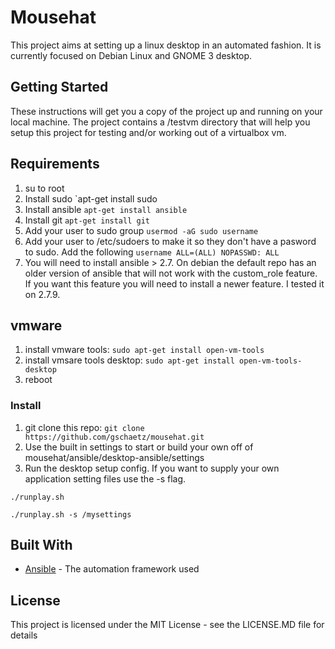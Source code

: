 # Mousehat

This project aims at setting up a linux desktop in an automated fashion.  It is 
currently focused on Debian Linux and GNOME 3 desktop.  

## Getting Started

These instructions will get you a copy of the project up and running on your local machine. The project contains a /testvm directory that will help you setup this project for testing and/or working out of a virtualbox vm.  

## Requirements

1) su to root
2) Install sudo `apt-get install sudo
3) Install ansible `apt-get install ansible`
4) Install git `apt-get install git`
4) Add your user to sudo group `usermod -aG sudo username`
5) Add your user to /etc/sudoers to make it so they don't have a pasword to sudo. Add the following `username ALL=(ALL) NOPASSWD: ALL`
6) You will need to install ansible > 2.7.  On debian the default repo has an older version of ansible that will not work with the custom_role feature.  If you want this feature you will need to install a newer feature.  I tested it on 2.7.9.  

## vmware

1) install vmware tools: `sudo apt-get install open-vm-tools`
2) install vmsare tools desktop: `sudo apt-get install open-vm-tools-desktop`
3) reboot

### Install

1) git clone this repo: `git clone https://github.com/gschaetz/mousehat.git`
2) Use the built in settings to start or build your own off of mousehat/ansible/desktop-ansible/settings
3) Run the desktop setup config.  If you want to supply your own application setting files use the -s flag.  
```
./runplay.sh

./runplay.sh -s /mysettings
```

## Built With

* [Ansible](https://www.ansible.com/) - The automation framework used

## License

This project is licensed under the MIT License - see the LICENSE.MD file for details
